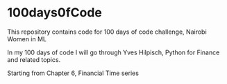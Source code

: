 # 100days0fCode

This repository contains code for 100 days of code challenge, Nairobi Women in ML

  In my 100 days of code I will go through Yves Hilpisch, Python for Finance and related topics.
  
  Starting from Chapter 6, Financial  Time series
